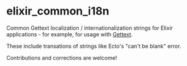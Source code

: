 # elixir_common_i18n

Common Gettext localization / internationalization strings for Elixir applications - for example, for usage with [Gettext](https://hexdocs.pm/gettext/Gettext.html).

These include transations of strings like Ecto's "can't be blank" error.

Contributions and corrections are welcome!
